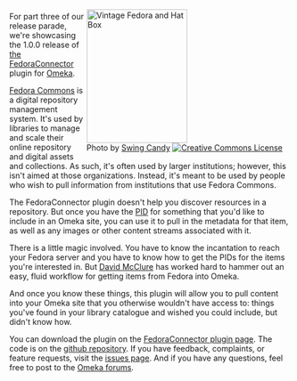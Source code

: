 
<div style="float:right;margin:10px 1em 2px 0px;"><div>
<a href="http://www.flickr.com/photos/swingcandy/1700651383/" title="Vintage Fedora and Hat Box by Swing Candy, on Flickr"><img src="http://farm3.staticflickr.com/2071/1700651383_455be0bb4c.jpg" width="180" height="240" alt="Vintage Fedora and Hat Box"></a>
</div>
<div style="margin: 0 auto;" class="wp-caption">
<span class="wp-caption-text">Photo by <a href="http://www.flickr.com/photos/swingcandy/">Swing Candy</a> 
<a rel="license" href="http://creativecommons.org/licenses/by-nc-sa/2.0/"><img alt="Creative Commons License" style="border-width:0" src="http://i.creativecommons.org/l/by-nc-sa/2.0/80x15.png" /></a></div></div>

For part three of our release parade, we're showcasing the 1.0.0 release of
[the FedoraConnector][plugin] plugin for [Omeka][omeka].

[Fedora Commons][fedora] is a digital repository management system. It's used
by libraries to manage and scale their online repository and digital assets and
collections. As such, it's often used by larger institutions; however, this
isn't aimed at those organizations. Instead, it's meant to be used by people
who wish to pull information from institutions that use Fedora Commons.

The FedoraConnector plugin doesn't help you discover resources in a repository.
But once you have the [PID][pid] for something that you'd like to include in an
Omeka site, you can use it to pull in the metadata for that item, as well as
any images or other content streams associated with it.

There is a little magic involved. You have to know the incantation to reach
your Fedora server and you have to know how to get the PIDs for the items
you're interested in. But [David McClure][clured] has worked hard to hammer out
an easy, fluid workflow for getting items from Fedora into Omeka.

And once you know these things, this plugin will allow you to pull content into
your Omeka site that you otherwise wouldn't have access to: things you've found
in your library catalogue and wished you could include, but didn't know how.

You can download the plugin on the [FedoraConnector plugin page][plugin]. The
code is on the [github repository][github]. If you have feedback, complaints,
or feature requests, visit the [issues page][issues]. And if you have any
questions, feel free to post to the [Omeka forums][forums].

[clured]: http://www.scholarslab.org/people/david-mcclure/
[fedora]: http://www.fedora-commons.org/
[forums]: http://omeka.org/forums/
[github]: https://github.com/scholarslab/FedoraConnector
[issues]: https://github.com/scholarslab/FedoraConnector/issues
[loc]: http://www.loc.gov/index.html
[omeka]: http://omeka.org/
[pid]: https://wiki.duraspace.org/display/FEDORA34/Fedora+Identifiers
[plugin]: http://omeka.org/add-ons/plugins/fedoraconnector/

